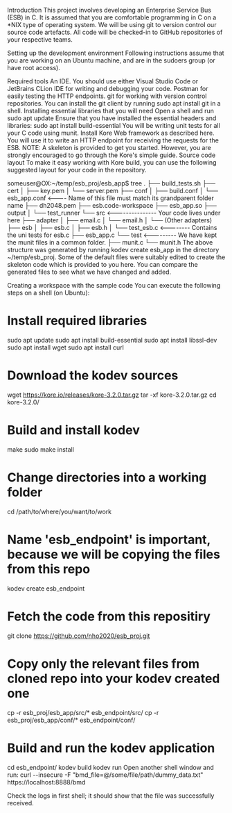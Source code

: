 Introduction
This project involves developing an Enterprise Service Bus (ESB) in C. It is assumed that you are comfortable programming in C on a *NIX type of operating system. We will be using git to version control our source code artefacts. All code will be checked-in to GitHub repositories of your respective teams.

Setting up the development environment
Following instructions assume that you are working on an Ubuntu machine, and are in the sudoers group (or have root access).

Required tools
An IDE. You should use either Visual Studio Code or JetBrains CLion IDE for writing and debugging your code.
Postman for easily testing the HTTP endpoints.
git for working with version control repositories. You can install the git client by running sudo apt install git in a shell.
Installing essential libraries that you will need
Open a shell and run sudo apt update
Ensure that you have installed the essential headers and libraries: sudo apt install build-essential
You will be writing unit tests for all your C code using munit.
Install Kore Web framework as described here. You will use it to write an HTTP endpoint for receiving the requests for the ESB. NOTE: A skeleton is provided to get you started. However, you are strongly encouraged to go through the Kore's simple guide.
Source code layout
To make it easy working with Kore build, you can use the following suggested layout for your code in the repository.

someuser@OX:~/temp/esb_proj/esb_app$ tree
.
├── build_tests.sh
├── cert
│   ├── key.pem
│   └── server.pem
├── conf
│   ├── build.conf
│   └── esb_app.conf <---- Name of this file must match its grandparent folder name
├── dh2048.pem
├── esb.code-workspace
├── esb_app.so
├── output
│   └── test_runner
└── src    <--------------- Your code lives under here
    ├── adapter
    │   ├── email.c
    │   └── email.h
    │   └── (Other adapters)
    ├── esb
    │   ├── esb.c
    │   ├── esb.h
    │   └── test_esb.c  <-------- Contains the uni tests for esb.c
    ├── esb_app.c
    └── test  <--------- We have kept the munit files in a common folder.
        ├── munit.c
        └── munit.h
The above structure was generated by running kodev create esb_app in the directory ~/temp/esb_proj. Some of the default files were suitably edited to create the skeleton code which is provided to you here. You can compare the generated files to see what we have changed and added.

Creating a workspace with the sample code
You can execute the following steps on a shell (on Ubuntu):

# Install required libraries
sudo apt update
sudo apt install build-essential
sudo apt install libssl-dev
sudo apt install wget
sudo apt install curl

# Download the kodev sources
wget https://kore.io/releases/kore-3.2.0.tar.gz
tar -xf kore-3.2.0.tar.gz
cd kore-3.2.0/

# Build and install kodev
make
sudo make install

# Change directories into a working folder
cd /path/to/where/you/want/to/work

# Name 'esb_endpoint' is important, because we will be copying the files from this repo
kodev create esb_endpoint

# Fetch the code from this repositiry
git clone https://github.com/nho2020/esb_proj.git

# Copy only the relevant files from cloned repo into your kodev created one
cp -r esb_proj/esb_app/src/* esb_endpoint/src/
cp -r esb_proj/esb_app/conf/* esb_endpoint/conf/

# Build and run the kodev application
cd esb_endpoint/
kodev build
kodev run
Open another shell window and run: curl --insecure -F "bmd_file=@/some/file/path/dummy_data.txt" https://localhost:8888/bmd

Check the logs in first shell; it should show that the file was successfully received.
